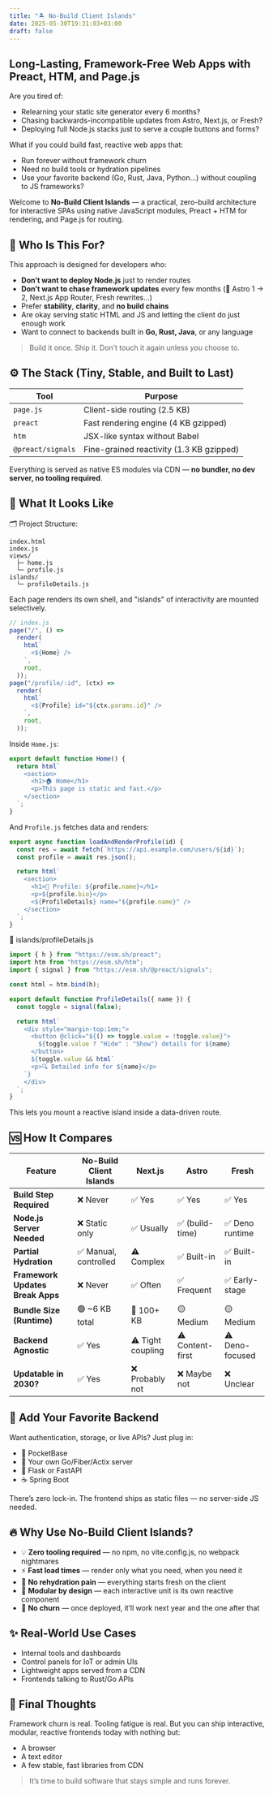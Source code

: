 ```yaml
---
title: "🏝️ No-Build Client Islands"
date: 2025-05-30T19:31:03+03:00
draft: false
---
```


## Long-Lasting, Framework-Free Web Apps with Preact, HTM, and Page.js

Are you tired of:

- Relearning your static site generator every 6 months?
- Chasing backwards-incompatible updates from Astro, Next.js, or Fresh?
- Deploying full Node.js stacks just to serve a couple buttons and forms?

What if you could build fast, reactive web apps that:

- Run forever without framework churn
- Need no build tools or hydration pipelines
- Use your favorite backend (Go, Rust, Java, Python...) without coupling to JS
  frameworks?

Welcome to **No-Build Client Islands** — a practical, zero-build architecture
for interactive SPAs using native JavaScript modules, Preact + HTM for
rendering, and Page.js for routing.

## 🧭 Who Is This For?

This approach is designed for developers who:

- **Don’t want to deploy Node.js** just to render routes
- **Don’t want to chase framework updates** every few months (👋 Astro 1 → 2,
  Next.js App Router, Fresh rewrites…)
- Prefer **stability**, **clarity**, and **no build chains**
- Are okay serving static HTML and JS and letting the client do just enough work
- Want to connect to backends built in **Go, Rust, Java**, or any language

> Build it once. Ship it. Don’t touch it again unless _you_ choose to.

## ⚙️ The Stack (Tiny, Stable, and Built to Last)

| Tool              | Purpose                                  |
| ----------------- | ---------------------------------------- |
| `page.js`         | Client-side routing (2.5 KB)             |
| `preact`          | Fast rendering engine (4 KB gzipped)     |
| `htm`             | JSX-like syntax without Babel            |
| `@preact/signals` | Fine-grained reactivity (1.3 KB gzipped) |

Everything is served as native ES modules via CDN — **no bundler, no dev server,
no tooling required**.

## 🧪 What It Looks Like

🗂 Project Structure:

```
index.html
index.js
views/
  ├─ home.js
  └─ profile.js
islands/
  └─ profileDetails.js
```

Each page renders its own shell, and "islands" of interactivity are mounted
selectively.

```js
// index.js
page("/", () =>
  render(
    html`
      <${Home} />
    `,
    root,
  ));
page("/profile/:id", (ctx) =>
  render(
    html`
      <${Profile} id="${ctx.params.id}" />
    `,
    root,
  ));
```

Inside `Home.js`:

```js
export default function Home() {
  return html`
    <section>
      <h1>🏠 Home</h1>
      <p>This page is static and fast.</p>
    </section>
  `;
}
```

And `Profile.js` fetches data and renders:

```js
export async function loadAndRenderProfile(id) {
  const res = await fetch(`https://api.example.com/users/${id}`);
  const profile = await res.json();

  return html`
    <section>
      <h1>👤 Profile: ${profile.name}</h1>
      <p>${profile.bio}</p>
      <${ProfileDetails} name="${profile.name}" />
    </section>
  `;
}
```

📄 islands/profileDetails.js

```js
import { h } from "https://esm.sh/preact";
import htm from "https://esm.sh/htm";
import { signal } from "https://esm.sh/@preact/signals";

const html = htm.bind(h);

export default function ProfileDetails({ name }) {
  const toggle = signal(false);

  return html`
    <div style="margin-top:1em;">
      <button @click="${() => toggle.value = !toggle.value}">
        ${toggle.value ? "Hide" : "Show"} details for ${name}
      </button>
      ${toggle.value && html`
      <p>🔍 Detailed info for ${name}</p>
    `}
    </div>
  `;
}
```

This lets you mount a reactive island inside a data-driven route.

## 🆚 How It Compares

| Feature                          | No-Build Client Islands | Next.js           | Astro            | Fresh           |
| -------------------------------- | ----------------------- | ----------------- | ---------------- | --------------- |
| **Build Step Required**          | ❌ Never                | ✅ Yes            | ✅ Yes           | ✅ Yes          |
| **Node.js Server Needed**        | ❌ Static only          | ✅ Usually        | ✅ (build-time)  | ✅ Deno runtime |
| **Partial Hydration**            | ✅ Manual, controlled   | ⚠️ Complex        | ✅ Built-in      | ✅ Built-in     |
| **Framework Updates Break Apps** | ❌ Never                | ✅ Often          | ✅ Frequent      | ✅ Early-stage  |
| **Bundle Size (Runtime)**        | 🟢 ~6 KB total          | 🔴 100+ KB        | 🟡 Medium        | 🟡 Medium       |
| **Backend Agnostic**             | ✅ Yes                  | ⚠️ Tight coupling | ⚠️ Content-first | ⚠️ Deno-focused |
| **Updatable in 2030?**           | ✅ Yes                  | ❌ Probably not   | ❌ Maybe not     | ❌ Unclear      |

## 🔐 Add Your Favorite Backend

Want authentication, storage, or live APIs? Just plug in:

- 🔧 PocketBase
- 🐳 Your own Go/Fiber/Actix server
- 🐍 Flask or FastAPI
- ☕ Spring Boot

There’s zero lock-in. The frontend ships as static files — no server-side JS
needed.

## 🔥 Why Use No-Build Client Islands?

- 💡 **Zero tooling required** — no npm, no vite.config.js, no webpack
  nightmares
- ⚡ **Fast load times** — render only what you need, when you need it
- 🧠 **No rehydration pain** — everything starts fresh on the client
- 🧩 **Modular by design** — each interactive unit is its own reactive component
- 🧘 **No churn** — once deployed, it’ll work next year and the one after that

## ✨ Real-World Use Cases

- Internal tools and dashboards
- Control panels for IoT or admin UIs
- Lightweight apps served from a CDN
- Frontends talking to Rust/Go APIs

## 🧭 Final Thoughts

Framework churn is real. Tooling fatigue is real. But you can ship interactive,
modular, reactive frontends today with nothing but:

- A browser
- A text editor
- A few stable, fast libraries from CDN

> It’s time to build software that stays simple and runs forever.
